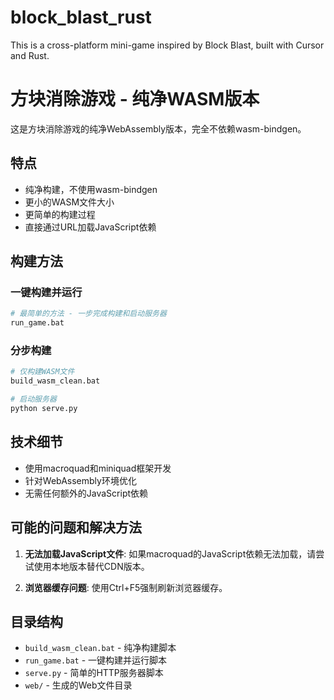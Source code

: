 # block_blast_rust
This is a cross-platform mini-game inspired by Block Blast, built with Cursor and Rust.
# 方块消除游戏 - 纯净WASM版本

这是方块消除游戏的纯净WebAssembly版本，完全不依赖wasm-bindgen。

## 特点

- 纯净构建，不使用wasm-bindgen
- 更小的WASM文件大小
- 更简单的构建过程
- 直接通过URL加载JavaScript依赖

## 构建方法

### 一键构建并运行

```bash
# 最简单的方法 - 一步完成构建和启动服务器
run_game.bat
```

### 分步构建

```bash
# 仅构建WASM文件
build_wasm_clean.bat

# 启动服务器
python serve.py
```

## 技术细节

- 使用macroquad和miniquad框架开发
- 针对WebAssembly环境优化
- 无需任何额外的JavaScript依赖

## 可能的问题和解决方法

1. **无法加载JavaScript文件**: 
   如果macroquad的JavaScript依赖无法加载，请尝试使用本地版本替代CDN版本。

2. **浏览器缓存问题**:
   使用Ctrl+F5强制刷新浏览器缓存。

## 目录结构

- `build_wasm_clean.bat` - 纯净构建脚本
- `run_game.bat` - 一键构建并运行脚本
- `serve.py` - 简单的HTTP服务器脚本
- `web/` - 生成的Web文件目录 
